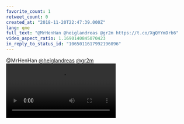 ```yaml
---
favorite_count: 1
retweet_count: 0
created_at: "2018-11-20T22:47:39.000Z"
lang: qme
full_text: "@MrHenHan @heiglandreas @gr2m https://t.co/XgQYYmDrb6"
video_aspect_ratio: 1.1690140845070423
in_reply_to_status_id: "1065011617992196096"
---
```


@MrHenHan [@heiglandreas](https://twitter.com/heiglandreas)
[@gr2m](https://twitter.com/gr2m)
![Embedded Video](https://twitter-media-coderbyheart.s3.eu-north-1.amazonaws.com/1065013833536847872-DsewbTgWsAI90Es.mp4)
